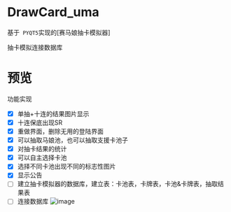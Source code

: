 # DrawCard_uma
基于` PYQT5`实现的[赛马娘抽卡模拟器] 

抽卡模拟连接数据库
# 预览
功能实现
- [x] 单抽+十连的结果图片显示
- [x] 十连保底出现SR
- [x] 重做界面，删除无用的登陆界面
- [x] 可以抽取马娘池，也可以抽取支援卡池子
- [x] 对抽卡结果的统计
- [x] 可以自主选择卡池
- [x] 选择不同卡池出现不同的标志性图片
- [x] 显示公告
- [ ] 建立抽卡模拟器的数据库，建立表：卡池表，卡牌表，卡池&卡牌表，抽取结果表
- [ ] 连接数据库
![image](https://github.com/Violetmail/DrawCard_uma/assets/90465552/f03e8180-b68f-498d-8edb-5ad40c028970)
